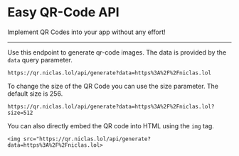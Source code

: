 # Easy QR-Code API
Implement QR Codes into your app without any effort!

---

Use this endpoint to generate qr-code images. The data is provided by the ``data`` query parameter.

```https://qr.niclas.lol/api/generate?data=https%3A%2F%2Fniclas.lol```

To change the size of the QR Code you can use the size parameter. The default size is 256.

```https://qr.niclas.lol/api/generate?data=https%3A%2F%2Fniclas.lol?size=512```

You can also directly embed the QR code into HTML using the ``img`` tag.

```<img src="https://qr.niclas.lol/api/generate?data=https%3A%2F%2Fniclas.lol>```
